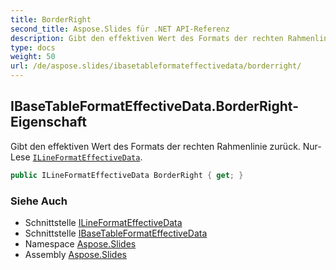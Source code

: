 ```yaml
---
title: BorderRight
second_title: Aspose.Slides für .NET API-Referenz
description: Gibt den effektiven Wert des Formats der rechten Rahmenlinie zurück. Nur-Lese ILineFormatEffectiveDataaspose.slides/ilineformateffectivedata.
type: docs
weight: 50
url: /de/aspose.slides/ibasetableformateffectivedata/borderright/
---
```


## IBaseTableFormatEffectiveData.BorderRight-Eigenschaft

Gibt den effektiven Wert des Formats der rechten Rahmenlinie zurück. Nur-Lese [`ILineFormatEffectiveData`](../../ilineformateffectivedata).

```csharp
public ILineFormatEffectiveData BorderRight { get; }
```

### Siehe Auch

* Schnittstelle [ILineFormatEffectiveData](../../ilineformateffectivedata)
* Schnittstelle [IBaseTableFormatEffectiveData](../../ibasetableformateffectivedata)
* Namespace [Aspose.Slides](../../ibasetableformateffectivedata)
* Assembly [Aspose.Slides](../../../)

<!-- DO NOT EDIT: generiert von xmldocmd für Aspose.Slides.dll -->